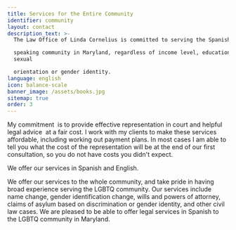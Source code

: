 ```yaml
---
title: Services for the Entire Community
identifier: community
layout: contact
description_text: >-
  The Law Office of Linda Cornelius is committed to serving the Spanish

  speaking community in Maryland, regardless of income level, education, or
  sexual

  orientation or gender identity.
language: english
icon: balance-scale
banner_image: /assets/books.jpg
sitemap: true
order: 3
---
```



My commitment &nbsp;is to provide effective representation in court and helpful legal advice &nbsp;at a fair cost. l work with my clients to make these services affordable, including working out payment plans. In most cases I am able to tell you what the cost of the representation will be at the end of our first consultation, so you do not have costs you didn't expect.

We offer our services in Spanish and English. &nbsp;

We offer our services to the whole community, and take pride in having broad experience serving the LGBTQ community. Our services include name change, gender identification change, wills and powers of attorney, claims of asylum based on discrimination or gender identity, and other civil law cases. We are pleased to be able to offer legal services in Spanish to the LGBTQ community in Maryland.